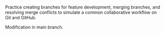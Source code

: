  Practice creating branches for feature development, merging branches, and resolving merge conflicts to simulate a common collaborative workflow on Git and GitHub.

 Modification in main branch.